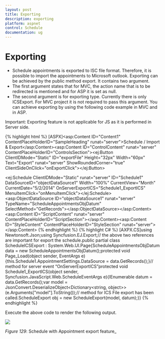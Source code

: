 ```yaml
---
layout: post
title: Exporting
description: exporting
platform: aspnet
control: Schedule
documentation: ug
---
```


# Exporting

* Schedule appointments is exported to ISC file format. Therefore, it is possible to import the appointments to Microsoft outlook. Exporting can be achieved by the public method export. It contains two argument. 
* The first argument states that for MVC, the action name that is to be redirected is mentioned and for ASP it is set as null. 
* The second argument is for exporting type. Currently there is only ICSExport. For MVC project it is not required to pass this argument. You can achieve exporting by using the following code example in MVC and in ASP.



Important: Exporting feature is not applicable for JS as it is performed in Server side.




{% highlight html %}
[ASPX]<asp:Content ID="Content1" ContentPlaceHolderID="SampleHeading" runat="server"><span class="sampleName">Schedule / Import & Export</span></asp:Content><asp:Content ID="ControlContent" runat="server" ContentPlaceHolderID="ControlsSection"><ej:Button ClientIDMode="Static" ID="exportFile" Height="32px" Width="60px" Text="Export" runat="server" ShowRoundedCorner="true" ClientSideOnClick="onExportClick"></ej:Button><div><ej:Schedule ClientIDMode="Static" runat="server" ID="Schedule1" DataSourceID="objectDataSource1" Width="100%" CurrentView="Month" CurrentDate="5/2/2014" OnServerExportICS="Schedule1_ExportICS" MenuItemClick="onMenuItemClick"><AppointmentSettings Id="ID" Subject="Subject" AllDay="AllDay" StartTime="StartTime" EndTime="EndTime" Description="Description" Recurrence="Recurrence" RecurrenceRule="RecurrenceRule"/></ej:Schedule></div><asp:ObjectDataSource ID="objectDataSource1" runat="server" TypeName="ScheduleAppointmentsObjDatum" SelectMethod="GetRecords"></asp:ObjectDataSource></asp:Content><asp:Content ID="ScriptContent" runat="server" ContentPlaceHolderID="ScriptSection"><script type="text/javascript">$(function () {$("#sampleProperties").ejPropertiesPanel();$("#Schedule1").find("tr.e-scheduleheader td").first().append($("#exportFile"));});function onExportClick(Args) {var obj = $("#Schedule1").data("ejSchedule");obj.exportSchedule(null, "exportICS", null);}</script></asp:Content><asp:Content ID="StyleContent" ContentPlaceHolderID="StyleSection" runat="server"><style type="text/css">#exportFile{border: 1px solid #bbbcbb;border-radius: 0 6px 6px 0;float: right;margin-right: 20px;margin-top: 8px;padding-top:5px;}</style></asp:Content>
{% endhighlight %}
{% highlight C# %}
[AXPX.CS]using Newtonsoft.Json;using Syncfusion.EJ.Export;// the above two references are important for export the schedule.public partial class ScheduleICSExport : System.Web.UI.Page{ScheduleAppointmentsObjDatum data = new ScheduleAppointmentsObjDatum();protected void Page_Load(object sender, EventArgs e){this.Schedule1.AppointmentSettings.DataSource = data.GetRecords();}// method for server event “OnServerExportICS”protected void Schedule1_ExportICS(object sender, Syncfusion.JavaScript.Web.ScheduleEventArgs e){IEnumerable datum = data.GetRecords();var model = JsonConvert.DeserializeObject<Dictionary<string, object>>(e.Arguments["model"].ToString());// method for ICS File export has been called.ScheduleExport obj = new ScheduleExport(model, datum);}}
{% endhighlight %}

Execute the above code to render the following output.



![](Exporting_images/Exporting_img1.png)


_Figure_ _129_: Schedule with Appointment export feature_

